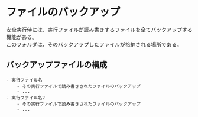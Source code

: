 # ファイルのバックアップ
安全実行侍には、実行ファイルが読み書きするファイルを全てバックアップする機能がある。  
このフォルダは、そのバックアップしたファイルが格納される場所である。

## バックアップファイルの構成
```
- 実行ファイル名
	- その実行ファイルで読み書きされたファイルのバックアップ
	- ...
- 実行ファイル名2
	- その実行ファイルで読み書きされたファイルのバックアップ
	- ...
```
